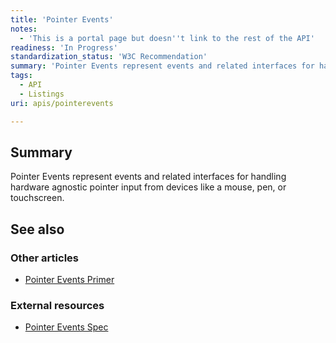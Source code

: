 ```yaml
---
title: 'Pointer Events'
notes:
  - 'This is a portal page but doesn''t link to the rest of the API'
readiness: 'In Progress'
standardization_status: 'W3C Recommendation'
summary: 'Pointer Events represent events and related interfaces for handling hardware agnostic pointer input from devices like a mouse, pen, or touchscreen.'
tags:
  - API
  - Listings
uri: apis/pointerevents

---
```

## Summary

Pointer Events represent events and related interfaces for handling hardware agnostic pointer input from devices like a mouse, pen, or touchscreen.

## See also

### Other articles

-   [Pointer Events Primer](/concepts/PointerEvents)

### External resources

-   [Pointer Events Spec](http://www.w3.org/TR/PointerEvents/)
